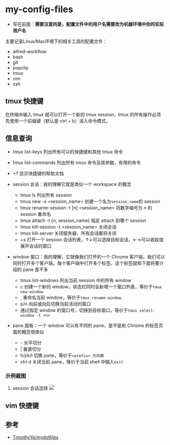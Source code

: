 # my-config-files

- 写在前面：**需要注意的是，配置文件中的用户名需要改为机器环境中你的实际用户名**

主要记录Linux/Mac环境下的相关工具的配置文件：

- alfred-workflow
- bash
- git
- popclip
- tmux
- vim
- zsh

## tmux 快捷键

在终端中输入 tmux 就可以打开一个新的 tmux session，tmux 的所有操作必须先使用一个前缀键（默认是 ctrl + b）进入命令模式。

## 信息查询

- tmux list-keys 列出所有可以的快捷键和其他 tmux 命令
- tmux list-commands 列出所有 tmux 命令及其参数，有用的命令
- <prefix>+? 显示快捷键的帮助文档

- session 会话：我的理解它就是类似一个 workspace 的概念
    - tmux ls 列出所有 session
    - tmux new -s <session_name>  创建一个名为`session_name`的 session
    - tmux rename-session -t [n] <session_name> 将数字编号为 n 的 session 重命名
    - tmux attach -t {n, session_name} 指定 attach 到哪个 session
    - tmux kill-session -t <session_name> 关闭会话
    - tmux kill-server 关闭服务器，所有会话都将关闭
    - <prifix>+s 打开一个 session 会话列表，↑↓可以选择目标会话，←→可以收起或展开会话的窗口
- window 窗口：我的理解，它就像我们打开的一个 Chrome 客户端，我们可以同时打开多个客户端，每个客户端中打开多个标签，这个标签就和下面将要介绍的 pane 差不多
    - tmux list-windows 列出当前 session 中的所有 window
    - <prefix> c 创建一个新的 window，状态栏同时会新增一个窗口列表，等价于`tmux new-window` 
    - <prefix> , 重命名当前 window，等价于`tmux rename-window`
    - <prefix> p/n 向前或向后切换当前活动的窗口
    - <prefix> <n> 通过指定 window 的窗口号，切换到目标窗口，等价于`tmux select-window -t <n>`
- pane 面板：一个 window 可以有不同的 pane，是不是和 Chrome 的标签页面的概念很类似
    - <prefix> - 水平切分
    - <prefix> | 垂直切分
    - <prefix> h/j/k/l 切换 pane，等价于`<prefix> 方向键`
    - ctrl d 关闭当前 pane，等价于当前 shell 中输入`exit` 

### 示例截图
1. session 会话选择
![](https://ws1.sinaimg.cn/large/006tNbRwly1fxsa22tpexj30ce01uq31.jpg)


## vim 快捷键


## 参考

- [TimothyYe/mydotfiles](https://github.com/TimothyYe/mydotfiles)
